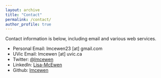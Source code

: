 ```yaml
---
layout: archive
title: "Contact"
permalink: /contact/
author_profile: true
---
```


Contact information is below, including email and various web services.

* Personal Email: lmcewen23 [at] gmail.com
* UVic Email: lmcewen [at] uvic.ca
* Twitter: [@lmcewen](https://twitter.com/LMcEwen)
* LinkedIn: [Lisa-McEwen](https://www.linkedin.com/in/lisa-mcewen-8a356638/)
* Github: [lmcewen](https://github.com/lmcewen)

